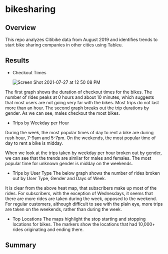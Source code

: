 # bikesharing

## Overview
This repo analyzes Citibike data from August 2019 and identifies trends to start bike sharing companies in other cities using Tableu. 

## Results
* Checkout Times

  ![Screen Shot 2021-07-27 at 12 50 08 PM](https://user-images.githubusercontent.com/80648379/127248579-3c0bffc9-e405-482f-b5c3-2544d4ed214c.png)

The first graph shows the duration of checkout times for the bikes. The number of rides peaks at 0 hours and about 10 minutes, which suggests that most users are not going very far with the bikes. Most trips do not last more than an hour. The second graph breaks out the trip durations by gender. As we can see, males checkout the most bikes. 

* Trips by Weekday per Hour
  
During the week, the most popular times of day to rent a bike are during rush hour, 7-9am and 5-7pm. On the weekends, the most popular time of day to rent a bike is midday. 


When we look at the trips taken by weekday per hour broken out by gender, we can see that the trends are similar for males and females. The most popular time for unknown gender is midday on the weekends. 


* Trips by User Type 
The below graph shows the number of rides broken out by User Type, Gender and Days of Week. 

It is clear from the above heat map, that subscribers make up most of the rides. For subscribers, with the exception of Wednesdays, it seems that there are more rides are taken during the week, opposed to the weekend. For regular customers, although difficult to see with the plain eye, more trips are taken on the weekends, rather than during the week. 

* Top Locations
The maps highlight the stop starting and stopping locations for bikes. The markers show the locations that had 10,000+ rides originating and ending there. 

## Summary 
